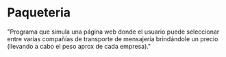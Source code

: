 # Paqueteria
 "Programa que simula una página web donde el usuario puede seleccionar entre varias compañías de transporte de mensajería brindándole un precio (llevando a cabo el peso aprox de cada empresa)."
